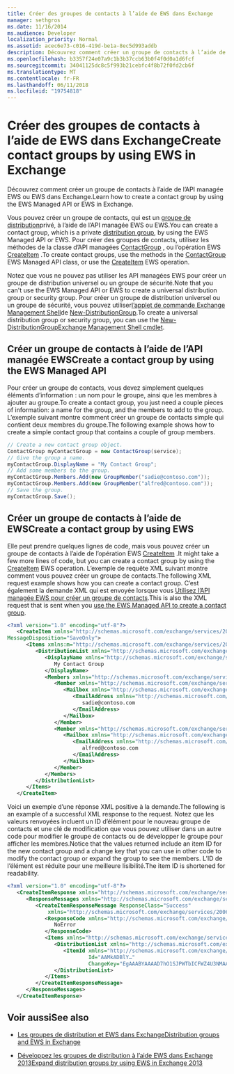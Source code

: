 ```yaml
---
title: Créer des groupes de contacts à l’aide de EWS dans Exchange
manager: sethgros
ms.date: 11/16/2014
ms.audience: Developer
localization_priority: Normal
ms.assetid: acec6e73-c016-419d-be1a-8ec5d993addb
description: Découvrez comment créer un groupe de contacts à l’aide de l’API managée EWS ou EWS dans Exchange.
ms.openlocfilehash: b3357f24e07a9c1b3b37ccb63b0f4f0d0a1d6fcf
ms.sourcegitcommit: 34041125dc8c5f993b21cebfc4f8b72f0fd2cb6f
ms.translationtype: MT
ms.contentlocale: fr-FR
ms.lasthandoff: 06/11/2018
ms.locfileid: "19754818"
---
```

# <a name="create-contact-groups-by-using-ews-in-exchange"></a><span data-ttu-id="94619-103">Créer des groupes de contacts à l’aide de EWS dans Exchange</span><span class="sxs-lookup"><span data-stu-id="94619-103">Create contact groups by using EWS in Exchange</span></span>

<span data-ttu-id="94619-104">Découvrez comment créer un groupe de contacts à l’aide de l’API managée EWS ou EWS dans Exchange.</span><span class="sxs-lookup"><span data-stu-id="94619-104">Learn how to create a contact group by using the EWS Managed API or EWS in Exchange.</span></span>
  
<span data-ttu-id="94619-105">Vous pouvez créer un groupe de contacts, qui est un [groupe de distribution](distribution-groups-and-ews-in-exchange.md)privé, à l’aide de l’API managée EWS ou EWS.</span><span class="sxs-lookup"><span data-stu-id="94619-105">You can create a contact group, which is a private [distribution group](distribution-groups-and-ews-in-exchange.md), by using the EWS Managed API or EWS.</span></span> <span data-ttu-id="94619-106">Pour créer des groupes de contacts, utilisez les méthodes de la classe d’API managées [ContactGroup](http://msdn.microsoft.com/en-us/library/office/microsoft.exchange.webservices.data.contactgroup%28v=exchg.80%29.aspx) , ou l’opération EWS [CreateItem](http://msdn.microsoft.com/library/78a52120-f1d0-4ed7-8748-436e554f75b6%28Office.15%29.aspx) .</span><span class="sxs-lookup"><span data-stu-id="94619-106">To create contact groups, use the methods in the [ContactGroup](http://msdn.microsoft.com/en-us/library/office/microsoft.exchange.webservices.data.contactgroup%28v=exchg.80%29.aspx) EWS Managed API class, or use the [CreateItem](http://msdn.microsoft.com/library/78a52120-f1d0-4ed7-8748-436e554f75b6%28Office.15%29.aspx) EWS operation.</span></span> 
  
<span data-ttu-id="94619-107">Notez que vous ne pouvez pas utiliser les API managées EWS pour créer un groupe de distribution universel ou un groupe de sécurité.</span><span class="sxs-lookup"><span data-stu-id="94619-107">Note that you can't use the EWS Managed API or EWS to create a universal distribution group or security group.</span></span> <span data-ttu-id="94619-108">Pour créer un groupe de distribution universel ou un groupe de sécurité, vous pouvez utiliser[l’applet de commande Exchange Management Shell](http://msdn.microsoft.com/en-us/library/ff326159%28v=exchg.140%29.aspx)de [New-DistributionGroup](http://technet.microsoft.com/en-us/library/aa998856%28v=exchg.150%29.aspx).</span><span class="sxs-lookup"><span data-stu-id="94619-108">To create a universal distribution group or security group, you can use the [New-DistributionGroup](http://technet.microsoft.com/en-us/library/aa998856%28v=exchg.150%29.aspx)[Exchange Management Shell cmdlet](http://msdn.microsoft.com/en-us/library/ff326159%28v=exchg.140%29.aspx).</span></span> 
  
## <a name="create-a-contact-group-by-using-the-ews-managed-api"></a><span data-ttu-id="94619-109">Créer un groupe de contacts à l’aide de l’API managée EWS</span><span class="sxs-lookup"><span data-stu-id="94619-109">Create a contact group by using the EWS Managed API</span></span>
<span data-ttu-id="94619-110"><a name="bk_EWSMA"> </a></span><span class="sxs-lookup"><span data-stu-id="94619-110"></span></span>

<span data-ttu-id="94619-111">Pour créer un groupe de contacts, vous devez simplement quelques éléments d’information : un nom pour le groupe, ainsi que les membres à ajouter au groupe.</span><span class="sxs-lookup"><span data-stu-id="94619-111">To create a contact group, you just need a couple pieces of information: a name for the group, and the members to add to the group.</span></span> <span data-ttu-id="94619-112">L’exemple suivant montre comment créer un groupe de contacts simple qui contient deux membres du groupe.</span><span class="sxs-lookup"><span data-stu-id="94619-112">The following example shows how to create a simple contact group that contains a couple of group members.</span></span>
  
```cs
// Create a new contact group object.
ContactGroup myContactGroup = new ContactGroup(service);
// Give the group a name.
myContactGroup.DisplayName = "My Contact Group";
// Add some members to the group.
myContactGroup.Members.Add(new GroupMember("sadie@contoso.com"));
myContactGroup.Members.Add(new GroupMember("alfred@contoso.com"));
// Save the group.
myContactGroup.Save();

```

## <a name="create-a-contact-group-by-using-ews"></a><span data-ttu-id="94619-113">Créer un groupe de contacts à l’aide de EWS</span><span class="sxs-lookup"><span data-stu-id="94619-113">Create a contact group by using EWS</span></span>
<span data-ttu-id="94619-114"><a name="bk_EWSMA"> </a></span><span class="sxs-lookup"><span data-stu-id="94619-114"></span></span>

<span data-ttu-id="94619-115">Elle peut prendre quelques lignes de code, mais vous pouvez créer un groupe de contacts à l’aide de l’opération EWS [CreateItem](http://msdn.microsoft.com/library/78a52120-f1d0-4ed7-8748-436e554f75b6%28Office.15%29.aspx) .</span><span class="sxs-lookup"><span data-stu-id="94619-115">It might take a few more lines of code, but you can create a contact group by using the [CreateItem](http://msdn.microsoft.com/library/78a52120-f1d0-4ed7-8748-436e554f75b6%28Office.15%29.aspx) EWS operation.</span></span> <span data-ttu-id="94619-116">L’exemple de requête XML suivant montre comment vous pouvez créer un groupe de contacts.</span><span class="sxs-lookup"><span data-stu-id="94619-116">The following XML request example shows how you can create a contact group.</span></span> <span data-ttu-id="94619-117">C’est également la demande XML qui est envoyée lorsque vous [Utilisez l’API managée EWS pour créer un groupe de contacts](#bk_EWSMA).</span><span class="sxs-lookup"><span data-stu-id="94619-117">This is also the XML request that is sent when you [use the EWS Managed API to create a contact group](#bk_EWSMA).</span></span>
  
```XML
<?xml version="1.0" encoding="utf-8"?>
   <CreateItem xmlns="http://schemas.microsoft.com/exchange/services/2006/messages" 
MessageDisposition="SaveOnly">
      <Items xmlns:m="http://schemas.microsoft.com/exchange/services/2006/messages">
         <DistributionList xmlns="http://schemas.microsoft.com/exchange/services/2006/types">
            <DisplayName xmlns="http://schemas.microsoft.com/exchange/services/2006/types">
               My Contact Group
            </DisplayName>
            <Members xmlns="http://schemas.microsoft.com/exchange/services/2006/types">
               <Member xmlns="http://schemas.microsoft.com/exchange/services/2006/types">
                  <Mailbox xmlns="http://schemas.microsoft.com/exchange/services/2006/types">
                     <EmailAddress xmlns="http://schemas.microsoft.com/exchange/services/2006/types">
                        sadie@contoso.com
                     </EmailAddress>
                  </Mailbox>
               </Member>
               <Member xmlns="http://schemas.microsoft.com/exchange/services/2006/types">
                  <Mailbox xmlns="http://schemas.microsoft.com/exchange/services/2006/types">
                     <EmailAddress xmlns="http://schemas.microsoft.com/exchange/services/2006/types">
                        alfred@contoso.com
                     </EmailAddress>
                  </Mailbox>
               </Member>
            </Members>
         </DistributionList>
      </Items>
   </CreateItem>
```

<span data-ttu-id="94619-118">Voici un exemple d’une réponse XML positive à la demande.</span><span class="sxs-lookup"><span data-stu-id="94619-118">The following is an example of a successful XML response to the request.</span></span> <span data-ttu-id="94619-119">Notez que les valeurs renvoyées incluent un ID d’élément pour le nouveau groupe de contacts et une clé de modification que vous pouvez utiliser dans un autre code pour modifier le groupe de contacts ou de développer le groupe pour afficher les membres.</span><span class="sxs-lookup"><span data-stu-id="94619-119">Notice that the values returned include an item ID for the new contact group and a change key that you can use in other code to modify the contact group or expand the group to see the members.</span></span> <span data-ttu-id="94619-120">L’ID de l’élément est réduite pour une meilleure lisibilité.</span><span class="sxs-lookup"><span data-stu-id="94619-120">The item ID is shortened for readability.</span></span>
  
```XML
<?xml version="1.0" encoding="utf-8"?>
   <CreateItemResponse xmlns="http://schemas.microsoft.com/exchange/services/2006/messages">
      <ResponseMessages xmlns="http://schemas.microsoft.com/exchange/services/2006/messages">
         <CreateItemResponseMessage ResponseClass="Success" 
             xmlns="http://schemas.microsoft.com/exchange/services/2006/messages">
            <ResponseCode xmlns="http://schemas.microsoft.com/exchange/services/2006/messages">
               NoError
            </ResponseCode>
            <Items xmlns="http://schemas.microsoft.com/exchange/services/2006/messages">
               <DistributionList xmlns="http://schemas.microsoft.com/exchange/services/2006/types">
                  <ItemId xmlns="http://schemas.microsoft.com/exchange/services/2006/types" 
                          Id="AAMkADBlY…" 
                          ChangeKey="EgAAABYAAAAD7hO1SJPWTbICFWZ4U3NMAABXzQiK" />
               </DistributionList>
            </Items>
         </CreateItemResponseMessage>
      </ResponseMessages>
   </CreateItemResponse>
```

## <a name="see-also"></a><span data-ttu-id="94619-121">Voir aussi</span><span class="sxs-lookup"><span data-stu-id="94619-121">See also</span></span>


- [<span data-ttu-id="94619-122">Les groupes de distribution et EWS dans Exchange</span><span class="sxs-lookup"><span data-stu-id="94619-122">Distribution groups and EWS in Exchange</span></span>](distribution-groups-and-ews-in-exchange.md)
    
- [<span data-ttu-id="94619-123">Développez les groupes de distribution à l’aide EWS dans Exchange 2013</span><span class="sxs-lookup"><span data-stu-id="94619-123">Expand distribution groups by using EWS in Exchange 2013</span></span>](how-to-expand-distribution-groups-by-using-ews-in-exchange-2013.md)
    

